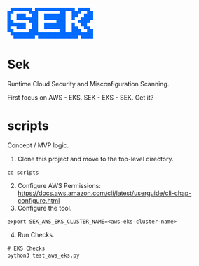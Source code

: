 ![sek](images/sek.png)

# Sek
Runtime Cloud Security and Misconfiguration Scanning.

First focus on AWS - EKS. SEK - EKS - SEK. Get it?

# scripts
Concept / MVP logic.

1. Clone this project and move to the top-level directory.
```
cd scripts
```
2. Configure AWS Permissions: https://docs.aws.amazon.com/cli/latest/userguide/cli-chap-configure.html
3. Configure the tool.
```
export SEK_AWS_EKS_CLUSTER_NAME=<aws-eks-cluster-name>
```
4. Run Checks.
```
# EKS Checks
python3 test_aws_eks.py
```
